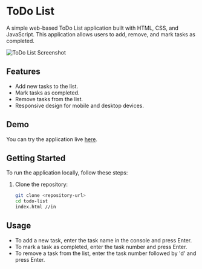 # ToDo List

A simple web-based ToDo List application built with HTML, CSS, and JavaScript. This application allows users to add, remove, and mark tasks as completed.

![ToDo List Screenshot](screenshot.png)

## Features

- Add new tasks to the list.
- Mark tasks as completed.
- Remove tasks from the list.
- Responsive design for mobile and desktop devices.

## Demo

You can try the application live [here](<link-to-live-demo>).

## Getting Started

To run the application locally, follow these steps:

1. Clone the repository:

   ```bash
   git clone <repository-url>
   cd todo-list
   index.html //in
   
## Usage

- To add a new task, enter the task name in the console and press Enter.
- To mark a task as completed, enter the task number and press Enter.
- To remove a task from the list, enter the task number followed by 'd' and press Enter.
